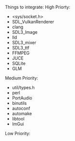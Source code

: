 Things to integrate:
High Priorty:
- <sys/socket.h>
- SDL_VulkanRenderer
- clang
- SDL3_Image
- lld
- SDL3_mixer
- SDL3_ttf
- FFMPEG
- JUCE
- SQLite
- GLM 

Medium Priority:
- util/types.h
- perl
- PortAudio
- binutils
- autoconf
- automake
- libtool
- ImGui 

Low Priority:
